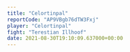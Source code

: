 ```yaml
---
title: "Celortinpal"
reportCode: "AP9VBgb76dTW3Fxj"
player: "Celortinpal"
fight: "Terestian Illhoof"
date: 2021-08-30T19:10:09.637000+00:00
---
```

